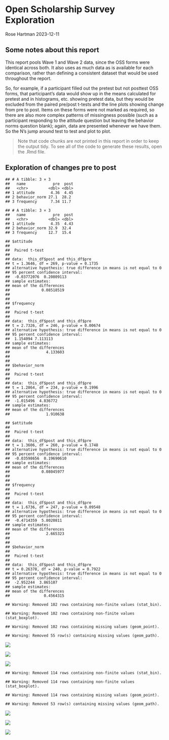 Open Scholarship Survey Exploration
================
Rose Hartman
2023-12-11

## Some notes about this report

This report pools Wave 1 and Wave 2 data, since the OSS forms were
identical across both. It also uses as much data as is available for
each comparison, rather than defining a consistent dataset that would be
used throughout the report.

So, for example, if a participant filled out the pretest but not
posttest OSS forms, that participant’s data would show up in the means
calculated for pretest and in histograms, etc. showing pretest data, but
they would be excluded from the paired pre/post t-tests and the line
plots showing change from pre to post. Items on these forms were not
marked as required, so there are also more complex patterns of
missingness possible (such as a participant responding to the attitude
question but leaving the behavior norms question blank); again, data are
presented whenever we have them. So the N’s jump around test to test and
plot to plot.

> Note that code chunks are not printed in this report in order to keep
> the output tidy. To see all of the code to generate these results,
> open the .Rmd file.

## Exploration of changes pre to post

    ## # A tibble: 3 × 3
    ##   name            pre  post
    ##   <chr>         <dbl> <dbl>
    ## 1 attitude       4.36  4.45
    ## 2 behavior_norm 27.1  28.2 
    ## 3 frequency      7.34 11.7

    ## # A tibble: 3 × 3
    ##   name            pre  post
    ##   <chr>         <dbl> <dbl>
    ## 1 attitude       4.35  4.43
    ## 2 behavior_norm 32.9  32.4 
    ## 3 frequency     12.7  15.4

    ## $attitude
    ## 
    ##  Paired t-test
    ## 
    ## data:  this_df$post and this_df$pre
    ## t = 1.3646, df = 269, p-value = 0.1735
    ## alternative hypothesis: true difference in means is not equal to 0
    ## 95 percent confidence interval:
    ##  -0.03772076  0.20809113
    ## sample estimates:
    ## mean of the differences 
    ##              0.08518519 
    ## 
    ## 
    ## $frequency
    ## 
    ##  Paired t-test
    ## 
    ## data:  this_df$post and this_df$pre
    ## t = 2.7326, df = 246, p-value = 0.00674
    ## alternative hypothesis: true difference in means is not equal to 0
    ## 95 percent confidence interval:
    ##  1.154094 7.113113
    ## sample estimates:
    ## mean of the differences 
    ##                4.133603 
    ## 
    ## 
    ## $behavior_norm
    ## 
    ##  Paired t-test
    ## 
    ## data:  this_df$post and this_df$pre
    ## t = 1.2864, df = 234, p-value = 0.1996
    ## alternative hypothesis: true difference in means is not equal to 0
    ## 95 percent confidence interval:
    ##  -1.015496  4.836772
    ## sample estimates:
    ## mean of the differences 
    ##                1.910638

    ## $attitude
    ## 
    ##  Paired t-test
    ## 
    ## data:  this_df$post and this_df$pre
    ## t = 1.3606, df = 260, p-value = 0.1748
    ## alternative hypothesis: true difference in means is not equal to 0
    ## 95 percent confidence interval:
    ##  -0.03598656  0.19690610
    ## sample estimates:
    ## mean of the differences 
    ##              0.08045977 
    ## 
    ## 
    ## $frequency
    ## 
    ##  Paired t-test
    ## 
    ## data:  this_df$post and this_df$pre
    ## t = 1.6736, df = 247, p-value = 0.09548
    ## alternative hypothesis: true difference in means is not equal to 0
    ## 95 percent confidence interval:
    ##  -0.4714359  5.8020811
    ## sample estimates:
    ## mean of the differences 
    ##                2.665323 
    ## 
    ## 
    ## $behavior_norm
    ## 
    ##  Paired t-test
    ## 
    ## data:  this_df$post and this_df$pre
    ## t = 0.26378, df = 240, p-value = 0.7922
    ## alternative hypothesis: true difference in means is not equal to 0
    ## 95 percent confidence interval:
    ##  -2.952244  3.865107
    ## sample estimates:
    ## mean of the differences 
    ##               0.4564315

    ## Warning: Removed 102 rows containing non-finite values (stat_bin).

    ## Warning: Removed 102 rows containing non-finite values (stat_boxplot).

    ## Warning: Removed 102 rows containing missing values (geom_point).

    ## Warning: Removed 55 row(s) containing missing values (geom_path).

![](../figures/oss_data_sharing_hist.png)

![](../figures/oss_data_sharing_box.png)

![](../figures/oss_data_sharing_line.png)

    ## Warning: Removed 114 rows containing non-finite values (stat_bin).

    ## Warning: Removed 114 rows containing non-finite values (stat_boxplot).

    ## Warning: Removed 114 rows containing missing values (geom_point).

    ## Warning: Removed 53 row(s) containing missing values (geom_path).

![](../figures/oss_code_sharing_hist.png)

![](../figures/oss_code_sharing_box.png)

![](../figures/oss_code_sharing_line.png)

